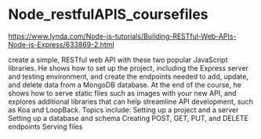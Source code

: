# Node_restfulAPIS_coursefiles

https://www.lynda.com/Node-js-tutorials/Building-RESTful-Web-APIs-Node-js-Express/633869-2.html

create a simple, RESTful web API with these two popular JavaScript libraries. He shows how to set up the project, including the Express server and testing environment, and create the endpoints needed to add, update, and delete data from a MongoDB database. At the end of the course, he shows how to serve static files such as images with your new API, and explores additional libraries that can help streamline API development, such as Koa and LoopBack.
Topics include:
Setting up a project and a server
Setting up a database and schema
Creating POST, GET, PUT, and DELETE endpoints
Serving files
